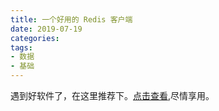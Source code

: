```yaml
---
title: 一个好用的 Redis 客户端
date: 2019-07-19
categories:
tags: 
- 数据
- 基础
---
```


遇到好软件了，在这里推荐下。[点击查看](https://github.com/qishibo/AnotherRedisDesktopManager),尽情享用。
